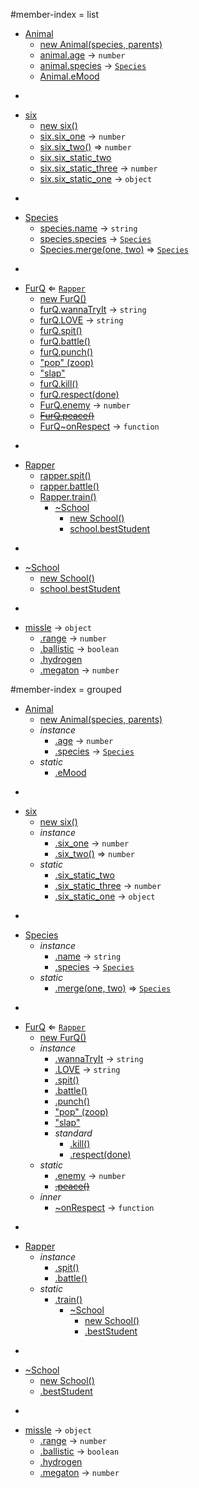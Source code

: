 #member-index = list
* [Animal](#Animal)
  * [new Animal(species, parents)](#new_Animal_new)
  * [animal.age](#Animal#age) → <code>number</code>
  * [animal.species](#Animal#species) → <code>[Species](#Species)</code>
  * [Animal.eMood](#Animal.eMood)

-

* [six](#six)
  * [new six()](#new_six_new)
  * [six.six_one](#six#six_one) → <code>number</code>
  * [six.six_two()](#six#six_two) ⇒ <code>number</code>
  * [six.six_static_two](#six.six_static_two)
  * [six.six_static_three](#six.six_static_three) → <code>number</code>
  * [six.six_static_one](#six.six_static_one) → <code>object</code>

-

* [Species](#Species)
  * [species.name](#Species#name) → <code>string</code>
  * [species.species](#Species#species) → <code>[Species](#Species)</code>
  * [Species.merge(one, two)](#Species.merge) ⇒ <code>[Species](#Species)</code>

-

* [FurQ](#FurQ) ⇐ <code>[Rapper](#Rapper)</code>
  * [new FurQ()](#new_FurQ_new)
  * [furQ.wannaTryIt](#FurQ#wannaTryIt) → <code>string</code>
  * [furQ.LOVE](#FurQ#LOVE) → <code>string</code>
  * [furQ.spit()](#FurQ#spit)
  * [furQ.battle()](#FurQ#battle)
  * [furQ.punch()](#FurQ#punch)
  * ["pop" (zoop)](#FurQ#event_pop)
  * ["slap"](#FurQ#event_slap)
  * [furQ.kill()](#FurQ#kill)
  * [furQ.respect(done)](#FurQ#respect)
  * [FurQ.enemy](#FurQ.enemy) → <code>number</code>
  * ~~[FurQ.peace()](#FurQ.peace)~~
  * [FurQ~onRespect](#FurQ..onRespect) → <code>function</code>

-

* [Rapper](#Rapper)
  * [rapper.spit()](#Rapper#spit)
  * [rapper.battle()](#Rapper#battle)
  * [Rapper.train()](#Rapper.train)
    * [~School](#Rapper.train..School)
      * [new School()](#new_Rapper.train..School_new)
      * [school.bestStudent](#Rapper.train..School#bestStudent)

-

* [~School](#Rapper.train..School)
  * [new School()](#new_Rapper.train..School_new)
  * [school.bestStudent](#Rapper.train..School#bestStudent)

-


* [missle](#missle) → <code>object</code>
  * [.range](#missle.range) → <code>number</code>
  * [.ballistic](#missle.ballistic) → <code>boolean</code>
  * [.hydrogen](#missle.hydrogen)
  * [.megaton](#missle.megaton) → <code>number</code>


#member-index = grouped
* [Animal](#Animal)
  * [new Animal(species, parents)](#new_Animal_new)
  * _instance_
    * [.age](#Animal#age) → <code>number</code>
    * [.species](#Animal#species) → <code>[Species](#Species)</code>
  * _static_
    * [.eMood](#Animal.eMood)

-

* [six](#six)
  * [new six()](#new_six_new)
  * _instance_
    * [.six_one](#six#six_one) → <code>number</code>
    * [.six_two()](#six#six_two) ⇒ <code>number</code>
  * _static_
    * [.six_static_two](#six.six_static_two)
    * [.six_static_three](#six.six_static_three) → <code>number</code>
    * [.six_static_one](#six.six_static_one) → <code>object</code>

-

* [Species](#Species)
  * _instance_
    * [.name](#Species#name) → <code>string</code>
    * [.species](#Species#species) → <code>[Species](#Species)</code>
  * _static_
    * [.merge(one, two)](#Species.merge) ⇒ <code>[Species](#Species)</code>

-

* [FurQ](#FurQ) ⇐ <code>[Rapper](#Rapper)</code>
  * [new FurQ()](#new_FurQ_new)
  * _instance_
    * [.wannaTryIt](#FurQ#wannaTryIt) → <code>string</code>
    * [.LOVE](#FurQ#LOVE) → <code>string</code>
    * [.spit()](#FurQ#spit)
    * [.battle()](#FurQ#battle)
    * [.punch()](#FurQ#punch)
    * ["pop" (zoop)](#FurQ#event_pop)
    * ["slap"](#FurQ#event_slap)
    * _standard_
      * [.kill()](#FurQ#kill)
      * [.respect(done)](#FurQ#respect)
  * _static_
    * [.enemy](#FurQ.enemy) → <code>number</code>
    * ~~[.peace()](#FurQ.peace)~~
  * _inner_
    * [~onRespect](#FurQ..onRespect) → <code>function</code>

-

* [Rapper](#Rapper)
  * _instance_
    * [.spit()](#Rapper#spit)
    * [.battle()](#Rapper#battle)
  * _static_
    * [.train()](#Rapper.train)
      * [~School](#Rapper.train..School)
        * [new School()](#new_Rapper.train..School_new)
        * [.bestStudent](#Rapper.train..School#bestStudent)

-

* [~School](#Rapper.train..School)
  * [new School()](#new_Rapper.train..School_new)
  * [.bestStudent](#Rapper.train..School#bestStudent)

-


* [missle](#missle) → <code>object</code>
  * [.range](#missle.range) → <code>number</code>
  * [.ballistic](#missle.ballistic) → <code>boolean</code>
  * [.hydrogen](#missle.hydrogen)
  * [.megaton](#missle.megaton) → <code>number</code>
